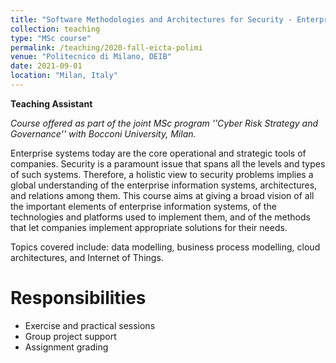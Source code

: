 ```yaml
---
title: "Software Methodologies and Architectures for Security - Enterprise ICT Architectures (2021)"
collection: teaching
type: "MSc course"
permalink: /teaching/2020-fall-eicta-polimi
venue: "Politecnico di Milano, DEIB"
date: 2021-09-01
location: "Milan, Italy"
---
```


**Teaching Assistant**

*Course offered as part of the joint MSc program ''Cyber Risk Strategy and Governance'' with Bocconi University, Milan.*

Enterprise systems today are the core operational and strategic tools of companies. Security is a paramount issue that spans all the levels and types of such systems. Therefore, a holistic view to security problems implies a global understanding of the enterprise information systems, architectures, and relations among them.
This course aims at giving a broad vision of all the important elements of enterprise information systems, of the technologies and platforms used to implement them, and of the methods that let companies implement appropriate solutions for their needs.

Topics covered include: data modelling, business process modelling, cloud architectures, and Internet of Things.

Responsibilities
======
- Exercise and practical sessions
- Group project support
- Assignment grading